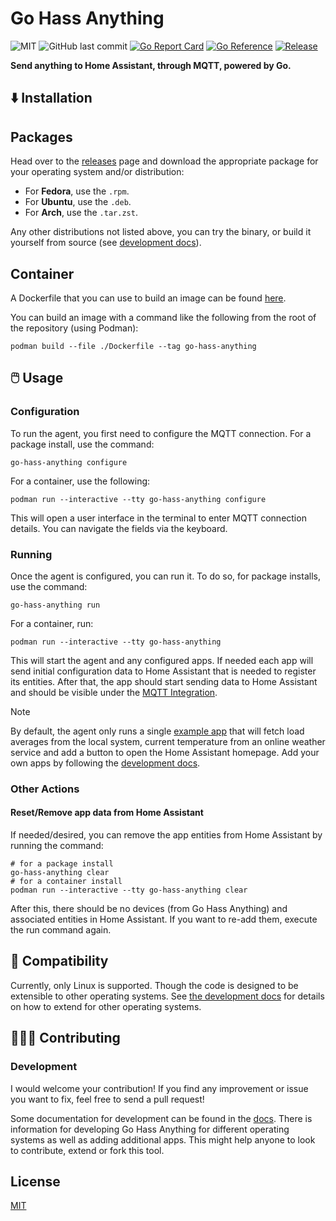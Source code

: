 <!--
 Copyright (c) 2023 Joshua Rich <joshua.rich@gmail.com>
 
 This software is released under the MIT License.
 https://opensource.org/licenses/MIT
-->

# Go Hass Anything

![MIT](https://img.shields.io/github/license/joshuar/go-hass-anything)
![GitHub last commit](https://img.shields.io/github/last-commit/joshuar/go-hass-anything)
[![Go Report Card](https://goreportcard.com/badge/github.com/joshuar/go-hass-anything?style=flat-square)](https://goreportcard.com/report/github.com/joshuar/go-hass-anything)
[![Go Reference](https://pkg.go.dev/badge/github.com/joshuar/go-hass-anything.svg)](https://pkg.go.dev/github.com/joshuar/go-hass-anything)
[![Release](https://img.shields.io/github/release/joshuar/go-hass-anything?style=flat-square)](https://github.com/joshuar/go-hass-anything/releases/latest)

**Send anything to Home Assistant, through MQTT, powered by Go.**

## ⬇️ Installation

## Packages

Head over to the [releases](https://github.com/joshuar/go-hass-anything/releases)
page and download the appropriate package for your operating system and/or
distribution:

- For **Fedora**, use the `.rpm`.
- For **Ubuntu**, use the `.deb`.
- For **Arch**, use the `.tar.zst`.

Any other distributions not listed above, you can try the binary, or build it
yourself from source (see [development docs](docs/development/README.md)).

## Container

A Dockerfile that you can use to build an image can be found [here](Dockerfile).

You can build an image with a command like the following from the root of the repository (using Podman):

```shell
podman build --file ./Dockerfile --tag go-hass-anything
```

## 🖱️ Usage

### Configuration

To run the agent, you first need to configure the MQTT connection. For a package install, use the command:

```shell
go-hass-anything configure
```

For a container, use the following:

```shell
podman run --interactive --tty go-hass-anything configure
```

This will open a user interface in the terminal to enter MQTT connection
details. You can navigate the fields via the keyboard.

### Running

Once the agent is configured, you can run it. To do so, for package installs, use the command:

```shell
go-hass-anything run
```

For a container, run:

```shell
podman run --interactive --tty go-hass-anything
```

This will start the agent and any configured apps. If needed each app will send
initial configuration data to Home Assistant that is needed to register its
entities. After that, the app should start sending
data to Home Assistant and should be visible under the [MQTT
Integration](https://www.home-assistant.io/integrations/mqtt/).

> [!NOTE]
> By default, the agent only runs a single [example
> app](internal/apps/exampleApp/exampleApp.go) that will fetch load averages from
> the local system, current temperature from an online weather service and add a
> button to open the Home Assistant homepage. Add your own apps by following the
> [development docs](docs/development/README.md).

### Other Actions

#### Reset/Remove app data from Home Assistant

If needed/desired, you can remove the app entities from Home Assistant by
running the command:

```shell
# for a package install
go-hass-anything clear
# for a container install
podman run --interactive --tty go-hass-anything clear
```

After this, there should be no devices (from Go Hass Anything) and associated
entities in Home Assistant. If you want to re-add them, execute the run
command again.

## 🤝 Compatibility

Currently, only Linux is supported. Though the code is designed to be extensible
to other operating systems. See [the development docs](docs/development/README.md) for
details on how to extend for other operating systems.

## 🧑‍🤝‍🧑 Contributing

### Development

I would welcome your contribution! If you find any improvement or issue you want
to fix, feel free to send a pull request!

Some documentation for development can be found in
the [docs](docs/README.md). There is information for developing
Go Hass Anything for different operating systems as well as adding additional
apps. This might help anyone to look to contribute, extend or fork this tool.

## License

[MIT](LICENSE)
